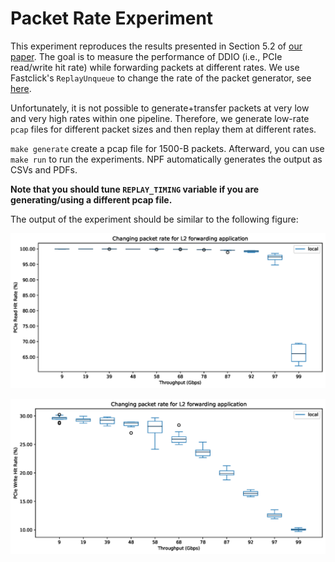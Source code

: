 # Packet Rate Experiment

This experiment reproduces the results presented in Section 5.2 of [our paper][ddio-atc-paper]. The goal is to measure the performance of DDIO (i.e., PCIe read/write hit rate) while forwarding packets at different rates. We use Fastclick's `ReplayUnqueue` to change the rate of the packet generator, see [here][replay-unqueue-page].

Unfortunately, it is not possible to generate+transfer packets at very low and very high rates within one pipeline. Therefore, we generate low-rate `pcap` files for different packet sizes and then replay them at different rates.

`make generate` create a pcap file for 1500-B packets. Afterward, you can use `make run` to run the experiments. NPF automatically generates the output as CSVs and PDFs.

**Note that you should tune `REPLAY_TIMING` variable if you are generating/using a different pcap file.**

The output of the experiment should be similar to the following figure:

![sample](ddio-pkt-rate-sample-1.png "Packet Rate Results - PCIe Read Hit Rate")

![sample](ddio-pkt-rate-sample-2.png "Packet Rate Results - PCIe Write Hit Rate")

[ddio-atc-paper]: https://people.kth.se/~farshin/documents/ddio-atc20.pdf
[replay-unqueue-page]: https://github.com/tbarbette/fastclick/blob/5e06e1884c0d35bdb634858e6b1704ed8bf6faa0/elements/analysis/replay.cc

